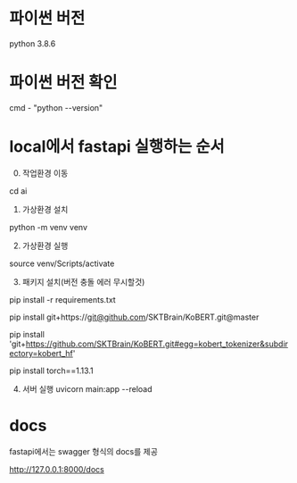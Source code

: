 # 파이썬 버전

python 3.8.6

# 파이썬 버전 확인

cmd - "python --version"

# local에서 fastapi 실행하는 순서

0. 작업환경 이동

cd ai

1. 가상환경 설치

python -m venv venv

2. 가상환경 실행

source venv/Scripts/activate

3. 패키지 설치(버전 충돌 에러 무시할것)

pip install -r requirements.txt

pip install git+https://git@github.com/SKTBrain/KoBERT.git@master

pip install 'git+https://github.com/SKTBrain/KoBERT.git#egg=kobert_tokenizer&subdirectory=kobert_hf'

pip install torch==1.13.1

4. 서버 실행
uvicorn main:app --reload

# docs

fastapi에서는 swagger 형식의 docs를 제공

http://127.0.0.1:8000/docs